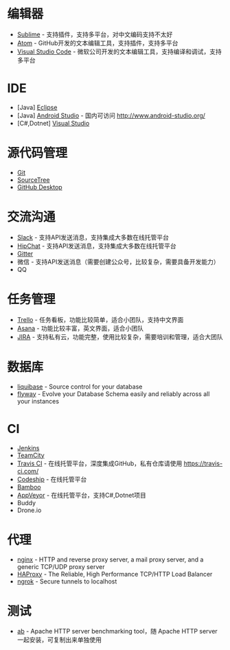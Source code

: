 # 编辑器

* [Sublime](https://www.sublimetext.com/) - 支持插件，支持多平台，对中文编码支持不太好
* [Atom](https://atom.io/) - GitHub开发的文本编辑工具，支持插件，支持多平台
* [Visual Studio Code](https://code.visualstudio.com/) - 微软公司开发的文本编辑工具，支持编译和调试，支持多平台

# IDE

* [Java] [Eclipse](http://www.eclipse.org/)
* [Java] [Android Studio](https://developer.android.com/studio/index.html) - 国内可访问 http://www.android-studio.org/
* [C#,Dotnet] [Visual Studio](https://www.visualstudio.com/)

# 源代码管理

* [Git](https://git-scm.com/)
* [SourceTree](https://www.sourcetreeapp.com/)
* [GitHub Desktop](https://desktop.github.com/)

# 交流沟通

* [Slack](https://slack.com/) - 支持API发送消息，支持集成大多数在线托管平台
* [HipChat](https://www.hipchat.com/) - 支持API发送消息，支持集成大多数在线托管平台
* [Gitter](https://gitter.im/)
* 微信 - 支持API发送消息（需要创建公众号，比较复杂，需要具备开发能力）
* QQ

# 任务管理

* [Trello](https://trello.com/) - 任务看板，功能比较简单，适合小团队，支持中文界面
* [Asana](https://asana.com/) - 功能比较丰富，英文界面，适合小团队
* [JIRA](https://www.atlassian.com/software/jira) - 支持私有云，功能完整，使用比较复杂，需要培训和管理，适合大团队

# 数据库

* [liquibase](http://www.liquibase.org/) - Source control for your database
* [flyway](https://flywaydb.org/) - Evolve your Database Schema easily and reliably across all your instances

# CI

* [Jenkins](https://jenkins.io/)
* [TeamCity](https://www.jetbrains.com/teamcity/)
* [Travis CI](https://travis-ci.org/) - 在线托管平台，深度集成GitHub，私有仓库请使用 https://travis-ci.com/
* [Codeship](https://codeship.com/) - 在线托管平台
* [Bamboo](https://www.atlassian.com/software/bamboo)
* [AppVeyor](https://www.appveyor.com/) - 在线托管平台，支持C#,Dotnet项目
* Buddy
* Drone.io

# 代理

* [nginx](https://nginx.org/) - HTTP and reverse proxy server, a mail proxy server, and a generic TCP/UDP proxy server
* [HAProxy](http://www.haproxy.org/) - The Reliable, High Performance TCP/HTTP Load Balancer
* [ngrok](https://ngrok.com/) - Secure tunnels to localhost

# 测试

* [ab](https://httpd.apache.org/docs/2.4/programs/ab.html) - Apache HTTP server benchmarking tool，随 Apache HTTP server 一起安装，可复制出来单独使用
